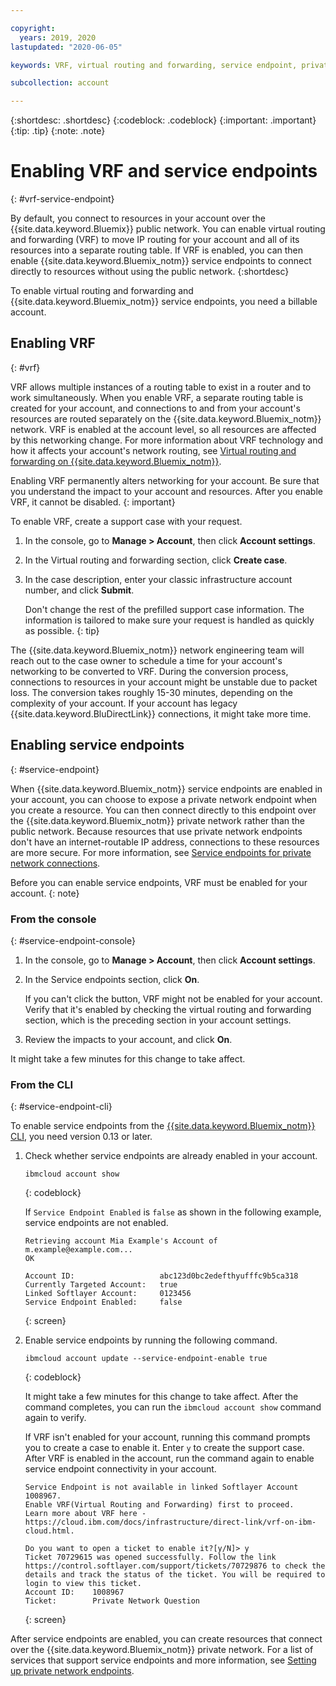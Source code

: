 ```yaml
---

copyright:
  years: 2019, 2020
lastupdated: "2020-06-05"

keywords: VRF, virtual routing and forwarding, service endpoint, private network, account networking, direct network

subcollection: account

---
```


{:shortdesc: .shortdesc}
{:codeblock: .codeblock}
{:important: .important}
{:tip: .tip}
{:note: .note}

# Enabling VRF and service endpoints
{: #vrf-service-endpoint}

By default, you connect to resources in your account over the {{site.data.keyword.Bluemix}} public network. You can enable virtual routing and forwarding (VRF) to move IP routing for your account and all of its resources into a separate routing table. If VRF is enabled, you can then enable {{site.data.keyword.Bluemix_notm}} service endpoints to connect directly to resources without using the public network.
{:shortdesc}

To enable virtual routing and forwarding and {{site.data.keyword.Bluemix_notm}} service endpoints, you need a billable account.

## Enabling VRF
{: #vrf}

VRF allows multiple instances of a routing table to exist in a router and to work simultaneously. When you enable VRF, a separate routing table is created for your account, and connections to and from your account's resources are routed separately on the {{site.data.keyword.Bluemix_notm}} network. VRF is enabled at the account level, so all resources are affected by this networking change. For more information about VRF technology and how it affects your account's network routing, see [Virtual routing and forwarding on {{site.data.keyword.Bluemix_notm}}](/docs/dl?topic=dl-overview-of-virtual-routing-and-forwarding-vrf-on-ibm-cloud).

Enabling VRF permanently alters networking for your account. Be sure that you understand the impact to your account and resources. After you enable VRF, it cannot be disabled.
{: important}

To enable VRF, create a support case with your request.

1. In the console, go to **Manage > Account**, then click **Account settings**.
1. In the Virtual routing and forwarding section, click **Create case**.
1. In the case description, enter your classic infrastructure account number, and click **Submit**.

   Don't change the rest of the prefilled support case information. The information is tailored to make sure your request is handled as quickly as possible.
   {: tip}
   
The {{site.data.keyword.Bluemix_notm}} network engineering team will reach out to the case owner to schedule a time for your account's networking to be converted to VRF. During the conversion process, connections to resources in your account might be unstable due to packet loss. The conversion takes roughly 15-30 minutes, depending on the complexity of your account. If your account has legacy {{site.data.keyword.BluDirectLink}} connections, it might take more time.


## Enabling service endpoints
{: #service-endpoint}

When {{site.data.keyword.Bluemix_notm}} service endpoints are enabled in your account, you can choose to expose a private network endpoint when you create a resource. You can then connect directly to this endpoint over the {{site.data.keyword.Bluemix_notm}} private network rather than the public network. Because resources that use private network endpoints don't have an internet-routable IP address, connections to these resources are more secure. For more information, see [Service endpoints for private network connections](/docs/resources?topic=resources-service-endpoints).

Before you can enable service endpoints, VRF must be enabled for your account.
{: note}

### From the console
{: #service-endpoint-console}

1. In the console, go to **Manage > Account**, then click **Account settings**.
1. In the Service endpoints section, click **On**.

   If you can't click the button, VRF might not be enabled for your account. Verify that it's enabled by checking the virtual routing and forwarding section, which is the preceding section in your account settings.
1. Review the impacts to your account, and click **On**.

It might take a few minutes for this change to take affect.

### From the CLI
{: #service-endpoint-cli}

To enable service endpoints from the [{{site.data.keyword.Bluemix_notm}} CLI](/docs/cli?topic=cli-getting-started), you need version 0.13 or later.

1.  Check whether service endpoints are already enabled in your account.

    ```
    ibmcloud account show
    ```
    {: codeblock}

    If `Service Endpoint Enabled` is `false` as shown in the following example, service endpoints are not enabled.

    ```
    Retrieving account Mia Example's Account of m.example@example.com...
    OK

    Account ID:                   abc123d0bc2edefthyufffc9b5ca318   
    Currently Targeted Account:   true   
    Linked Softlayer Account:     0123456   
    Service Endpoint Enabled:     false  
    ```
    {: screen}
1. Enable service endpoints by running the following command.

   ```
   ibmcloud account update --service-endpoint-enable true
   ```
   {: codeblock}

   It might take a few minutes for this change to take affect. After the command completes, you can run the `ibmcloud account show` command again to verify.
   
    If VRF isn't enabled for your account, running this command prompts you to create a case to enable it. Enter `y` to create the support case. After VRF is enabled in the account, run the command again to enable service endpoint connectivity in your account. 
    
    ```
    Service Endpoint is not available in linked Softlayer Account 1008967.
    Enable VRF(Virtual Routing and Forwarding) first to proceed.
    Learn more about VRF here - https://cloud.ibm.com/docs/infrastructure/direct-link/vrf-on-ibm-cloud.html.

    Do you want to open a ticket to enable it?[y/N]> y
    Ticket 70729615 was opened successfully. Follow the link https://control.softlayer.com/support/tickets/70729876 to check the details and track the status of the ticket. You will be required to login to view this ticket.
    Account ID:    1008967
    Ticket:        Private Network Question
    ```
    {: screen}
  

After service endpoints are enabled, you can create resources that connect over the {{site.data.keyword.Bluemix_notm}} private network. For a list of services that support service endpoints and more information, see [Setting up private network endpoints](/docs/resources?topic=resources-private-network-endpoints).
